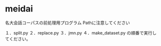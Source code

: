 # meidai
名大会話コーパスの前処理用プログラム
Pathに注意してください

１．split.py
２．replace.py
３．jmn.py
４．make_dataset.py
の順番で実行してください。
